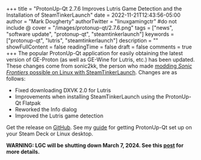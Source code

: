 +++
title = "ProtonUp-Qt 2.7.6 Improves Lutris Game Detection and the Installation of SteamTinkerLaunch"
date = 2022-11-21T12:43:56-05:00
author = "Mark Dougherty"
authorTwitter = "linuxgamingctr" #do not include @
cover = "/images/protonup-qt/2.7.6.png"
tags = ["news", "software update", "protonup-qt", "steamtinkerlaunch"]
keywords = ["protonup-qt", "lutris", "steamtinkerlaunch"]
description = ""
showFullContent = false
readingTime = false
draft = false
comments = true
+++
The popular ProtonUp-Qt application for easily obtaining the latest version of GE-Proton (as well as GE-Wine for Lutris, etc.) has been updated. These changes come from sonic2kk, the person who made [modding *Sonic Frontiers* possible on Linux with SteamTinkerLaunch](https://linuxgamingcentral.com/posts/sonic-frontiers-modding-guide/). Changes are as follows:
- Fixed downloading DXVK 2.0 for Lutris
- Improvements when installing SteamTinkerLaunch using the ProtonUp-Qt Flatpak
- Reworked the Info dialog
- Improved the Lutris game detection

Get the release on [GitHub](https://github.com/DavidoTek/ProtonUp-Qt/releases/tag/v2.7.6). See my [guide](https://linuxgamingcentral.com/posts/proton_ge_tutorial/) for getting ProtonUp-Qt set up on your Steam Deck or Linux desktop.

**WARNING: LGC will be shutting down March 7, 2024. See this [post](https://linuxgamingcentral.com/posts/the-end-of-lgc/) for more details.**
